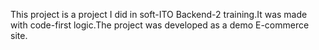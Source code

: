 This project is a project I did in soft-ITO Backend-2 training.It was made with code-first logic.The project was developed as a demo E-commerce site.
